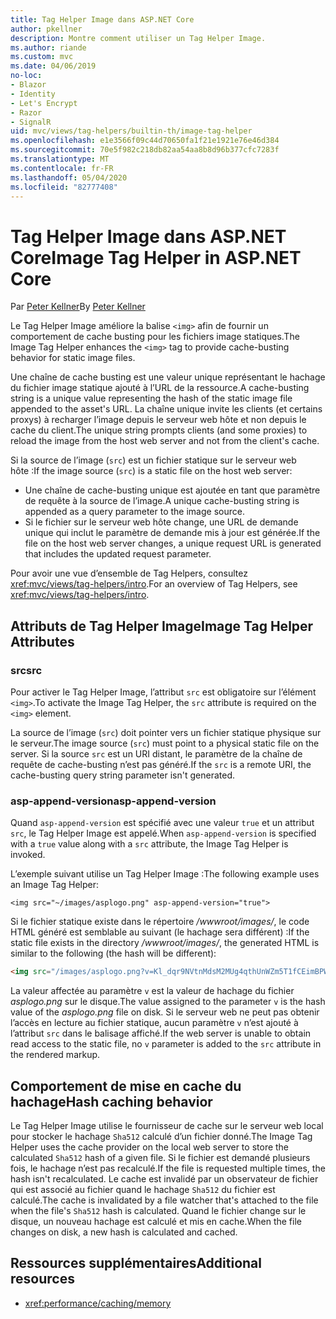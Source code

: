 ```yaml
---
title: Tag Helper Image dans ASP.NET Core
author: pkellner
description: Montre comment utiliser un Tag Helper Image.
ms.author: riande
ms.custom: mvc
ms.date: 04/06/2019
no-loc:
- Blazor
- Identity
- Let's Encrypt
- Razor
- SignalR
uid: mvc/views/tag-helpers/builtin-th/image-tag-helper
ms.openlocfilehash: e1e3566f09c44d70650fa1f21e1921e76e46d384
ms.sourcegitcommit: 70e5f982c218db82aa54aa8b8d96b377cfc7283f
ms.translationtype: MT
ms.contentlocale: fr-FR
ms.lasthandoff: 05/04/2020
ms.locfileid: "82777408"
---
```

# <a name="image-tag-helper-in-aspnet-core"></a><span data-ttu-id="9a621-103">Tag Helper Image dans ASP.NET Core</span><span class="sxs-lookup"><span data-stu-id="9a621-103">Image Tag Helper in ASP.NET Core</span></span>

<span data-ttu-id="9a621-104">Par [Peter Kellner](https://peterkellner.net)</span><span class="sxs-lookup"><span data-stu-id="9a621-104">By [Peter Kellner](https://peterkellner.net)</span></span>

<span data-ttu-id="9a621-105">Le Tag Helper Image améliore la balise `<img>` afin de fournir un comportement de cache busting pour les fichiers image statiques.</span><span class="sxs-lookup"><span data-stu-id="9a621-105">The Image Tag Helper enhances the `<img>` tag to provide cache-busting behavior for static image files.</span></span>

<span data-ttu-id="9a621-106">Une chaîne de cache busting est une valeur unique représentant le hachage du fichier image statique ajouté à l’URL de la ressource.</span><span class="sxs-lookup"><span data-stu-id="9a621-106">A cache-busting string is a unique value representing the hash of the static image file appended to the asset's URL.</span></span> <span data-ttu-id="9a621-107">La chaîne unique invite les clients (et certains proxys) à recharger l’image depuis le serveur web hôte et non depuis le cache du client.</span><span class="sxs-lookup"><span data-stu-id="9a621-107">The unique string prompts clients (and some proxies) to reload the image from the host web server and not from the client's cache.</span></span>

<span data-ttu-id="9a621-108">Si la source de l’image (`src`) est un fichier statique sur le serveur web hôte :</span><span class="sxs-lookup"><span data-stu-id="9a621-108">If the image source (`src`) is a static file on the host web server:</span></span>

* <span data-ttu-id="9a621-109">Une chaîne de cache-busting unique est ajoutée en tant que paramètre de requête à la source de l’image.</span><span class="sxs-lookup"><span data-stu-id="9a621-109">A unique cache-busting string is appended as a query parameter to the image source.</span></span>
* <span data-ttu-id="9a621-110">Si le fichier sur le serveur web hôte change, une URL de demande unique qui inclut le paramètre de demande mis à jour est générée.</span><span class="sxs-lookup"><span data-stu-id="9a621-110">If the file on the host web server changes, a unique request URL is generated that includes the updated request parameter.</span></span>

<span data-ttu-id="9a621-111">Pour avoir une vue d’ensemble de Tag Helpers, consultez <xref:mvc/views/tag-helpers/intro>.</span><span class="sxs-lookup"><span data-stu-id="9a621-111">For an overview of Tag Helpers, see <xref:mvc/views/tag-helpers/intro>.</span></span>

## <a name="image-tag-helper-attributes"></a><span data-ttu-id="9a621-112">Attributs de Tag Helper Image</span><span class="sxs-lookup"><span data-stu-id="9a621-112">Image Tag Helper Attributes</span></span>

### <a name="src"></a><span data-ttu-id="9a621-113">src</span><span class="sxs-lookup"><span data-stu-id="9a621-113">src</span></span>

<span data-ttu-id="9a621-114">Pour activer le Tag Helper Image, l’attribut `src` est obligatoire sur l’élément `<img>`.</span><span class="sxs-lookup"><span data-stu-id="9a621-114">To activate the Image Tag Helper, the `src` attribute is required on the `<img>` element.</span></span>

<span data-ttu-id="9a621-115">La source de l’image (`src`) doit pointer vers un fichier statique physique sur le serveur.</span><span class="sxs-lookup"><span data-stu-id="9a621-115">The image source (`src`) must point to a physical static file on the server.</span></span> <span data-ttu-id="9a621-116">Si la source `src` est un URI distant, le paramètre de la chaîne de requête de cache-busting n’est pas généré.</span><span class="sxs-lookup"><span data-stu-id="9a621-116">If the `src` is a remote URI, the cache-busting query string parameter isn't generated.</span></span>

### <a name="asp-append-version"></a><span data-ttu-id="9a621-117">asp-append-version</span><span class="sxs-lookup"><span data-stu-id="9a621-117">asp-append-version</span></span>

<span data-ttu-id="9a621-118">Quand `asp-append-version` est spécifié avec une valeur `true` et un attribut `src`, le Tag Helper Image est appelé.</span><span class="sxs-lookup"><span data-stu-id="9a621-118">When `asp-append-version` is specified with a `true` value along with a `src` attribute, the Image Tag Helper is invoked.</span></span>

<span data-ttu-id="9a621-119">L’exemple suivant utilise un Tag Helper Image :</span><span class="sxs-lookup"><span data-stu-id="9a621-119">The following example uses an Image Tag Helper:</span></span>

```cshtml
<img src="~/images/asplogo.png" asp-append-version="true">
```

<span data-ttu-id="9a621-120">Si le fichier statique existe dans le répertoire */wwwroot/images/*, le code HTML généré est semblable au suivant (le hachage sera différent) :</span><span class="sxs-lookup"><span data-stu-id="9a621-120">If the static file exists in the directory */wwwroot/images/*, the generated HTML is similar to the following (the hash will be different):</span></span>

```html
<img src="/images/asplogo.png?v=Kl_dqr9NVtnMdsM2MUg4qthUnWZm5T1fCEimBPWDNgM">
```

<span data-ttu-id="9a621-121">La valeur affectée au paramètre `v` est la valeur de hachage du fichier *asplogo.png* sur le disque.</span><span class="sxs-lookup"><span data-stu-id="9a621-121">The value assigned to the parameter `v` is the hash value of the *asplogo.png* file on disk.</span></span> <span data-ttu-id="9a621-122">Si le serveur web ne peut pas obtenir l’accès en lecture au fichier statique, aucun paramètre `v` n’est ajouté à l’attribut `src` dans le balisage affiché.</span><span class="sxs-lookup"><span data-stu-id="9a621-122">If the web server is unable to obtain read access to the static file, no `v` parameter is added to the `src` attribute in the rendered markup.</span></span>

## <a name="hash-caching-behavior"></a><span data-ttu-id="9a621-123">Comportement de mise en cache du hachage</span><span class="sxs-lookup"><span data-stu-id="9a621-123">Hash caching behavior</span></span>

<span data-ttu-id="9a621-124">Le Tag Helper Image utilise le fournisseur de cache sur le serveur web local pour stocker le hachage `Sha512` calculé d’un fichier donné.</span><span class="sxs-lookup"><span data-stu-id="9a621-124">The Image Tag Helper uses the cache provider on the local web server to store the calculated `Sha512` hash of a given file.</span></span> <span data-ttu-id="9a621-125">Si le fichier est demandé plusieurs fois, le hachage n’est pas recalculé.</span><span class="sxs-lookup"><span data-stu-id="9a621-125">If the file is requested multiple times, the hash isn't recalculated.</span></span> <span data-ttu-id="9a621-126">Le cache est invalidé par un observateur de fichier qui est associé au fichier quand le hachage `Sha512` du fichier est calculé.</span><span class="sxs-lookup"><span data-stu-id="9a621-126">The cache is invalidated by a file watcher that's attached to the file when the file's `Sha512` hash is calculated.</span></span> <span data-ttu-id="9a621-127">Quand le fichier change sur le disque, un nouveau hachage est calculé et mis en cache.</span><span class="sxs-lookup"><span data-stu-id="9a621-127">When the file changes on disk, a new hash is calculated and cached.</span></span>

## <a name="additional-resources"></a><span data-ttu-id="9a621-128">Ressources supplémentaires</span><span class="sxs-lookup"><span data-stu-id="9a621-128">Additional resources</span></span>

* <xref:performance/caching/memory>
